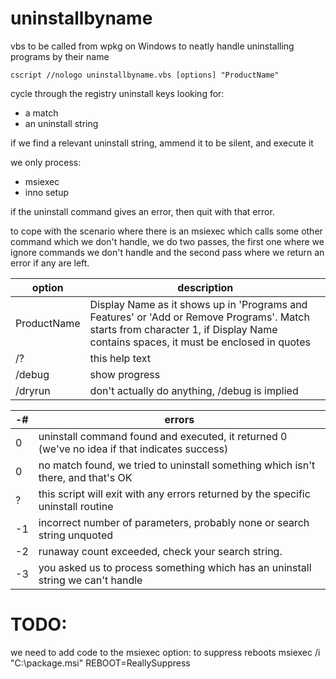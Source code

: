 # uninstallbyname
vbs to be called from wpkg on Windows to neatly handle uninstalling programs by their name

`cscript //nologo uninstallbyname.vbs [options] "ProductName"`

cycle through the registry uninstall keys looking for:

* a match
* an uninstall string

if we find a relevant uninstall string, ammend it to be silent, and execute it

we only process:

* msiexec
* inno setup

if the uninstall command gives an error, then quit with that error.

to cope with the scenario where there is an msiexec which calls some other command which we don't handle, we do two passes,
the first one where we ignore commands we don't handle and the second pass where we return an error if any are left.

option      | description
------------|-----------------------------------------------------------------------------------------
ProductName | Display Name as it shows up in 'Programs and Features' or 'Add or Remove Programs'.  Match starts from character 1, if Display Name contains spaces, it must be enclosed in quotes
/? | this help text
/debug | show progress
/dryrun | don't actually do anything, /debug is implied

-# |errors
---|-------------------------------------------------------------------------------------
0 | uninstall command found and executed, it returned 0 (we've no idea if that indicates success)
0 | no match found, we tried to uninstall something which isn't there, and that's OK
? | this script will exit with any errors returned by the specific uninstall routine
-1 | incorrect number of parameters, probably none or search string unquoted
-2 | runaway count exceeded, check your search string.
-3 | you asked us to process something which has an uninstall string we can't handle

# TODO:
we need to add code to the msiexec option: to suppress reboots
msiexec /i "C:\package.msi" REBOOT=ReallySuppress
